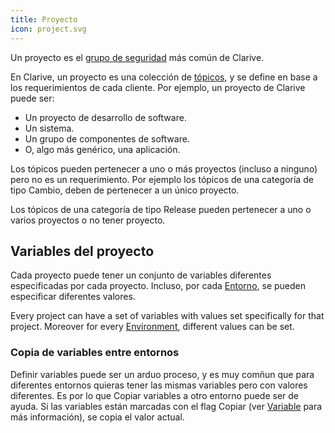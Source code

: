 ```yaml
---
title: Proyecto
icon: project.svg
---
```


Un proyecto es el [grupo de seguridad](concepts/scope) más común de Clarive.

En Clarive, un proyecto es una colección de [tópicos](concepts/topic), y se define en base a los requerimientos de cada cliente. Por ejemplo, un proyecto de Clarive puede ser:

- Un proyecto de desarrollo de software.
- Un sistema.
- Un grupo de componentes de software.
- O, algo más genérico, una aplicación.

Los tópicos pueden pertenecer a uno o más proyectos (incluso a ninguno) pero no es un requerimiento. Por ejemplo los tópicos de una categoría de tipo Cambio, deben de pertenecer a un único proyecto.

Los tópicos de una categoría de tipo Release pueden pertenecer a uno o varios proyectos o no tener proyecto.

## Variables del proyecto

Cada proyecto puede tener un conjunto de variables diferentes especificadas por cada proyecto. Incluso, por cada [Entorno](concepts/environment), se pueden especificar diferentes valores.

Every project can have a set of variables with values set specifically for that project. Moreover for every
[Environment](concepts/environment), different values can be set.

### Copia de variables entre entornos

Definir variables puede ser un arduo proceso, y es muy comñun que para diferentes entornos quieras tener las mismas variables pero con valores diferentes. Es por lo que Copiar variables a otro entorno puede ser de ayuda. Si las variables están marcadas con el flag Copiar (ver [Variable](concepts/variable) para más información), se copia el valor actual.
